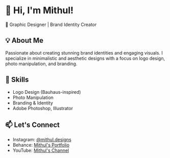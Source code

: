 # 👋 Hi, I'm Mithul!  
🎨 Graphic Designer | Brand Identity Creator  

## 💡 About Me  
Passionate about creating stunning brand identities and engaging visuals. I specialize in minimalistic and aesthetic designs with a focus on logo design, photo manipulation, and branding.

## 🎨 Skills  
- Logo Design (Bauhaus-inspired)  
- Photo Manipulation  
- Branding & Identity  
- Adobe Photoshop, Illustrator
  
## 📫 Let's Connect  
- Instagram: [@mithul.designs](https://instagram.com/mithul.designs)  
- Behance: [Mithul's Portfolio](https://behance.net/mithul)  
- YouTube: [Mithul's Channel](https://youtube.com/@mithul)  
